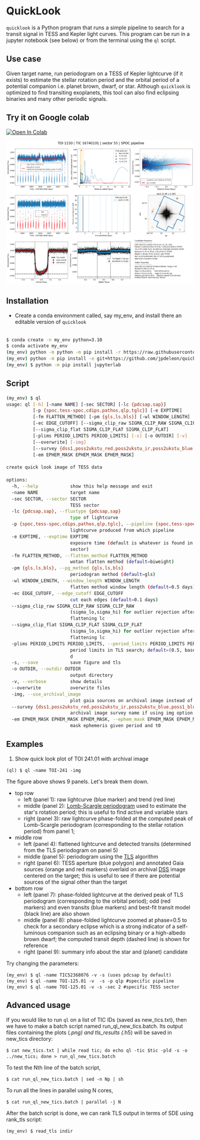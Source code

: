 # QuickLook
`quicklook` is a Python program that runs a simple pipeline to search for a transit signal in TESS and Kepler light curves. This program can be run in a jupyter notebook (see below) or from the terminal using the `ql` script.

## Use case
Given target name, run periodogram on a TESS of Kepler lightcurve (if it exists) to estimate the stellar rotation period and the orbital period of a potential companion i.e. planet brown, dwarf, or star.
Although `quicklook` is optimized to find transiting exoplanets, this tool can also find eclipsing binaries and many other periodic signals.

## Try it on Google colab

<a href="https://colab.research.google.com/github/jpdeleon/quicklook/blob/main/notebook/example.ipynb" target="_parent"><img src="https://colab.research.google.com/assets/colab-badge.svg" alt="Open In Colab"/></a>


![img](tests/TOI1150_s55_pdcsap_sc.png)

## Installation
* Create a conda environment called, say my_env, and install there an editable version of `quicklook`
```bash

$ conda create -n my_env python=3.10
$ conda activate my_env
(my_env) python -m python -m pip install -r https://raw.githubusercontent.com/jpdeleon/quicklook/main/requirements.txt
(my_env) python -m pip install -e git+https://github.com/jpdeleon/quicklook.git#egg=quicklook
(my_env) $ python -m pip install jupyterlab
```

## Script
```bash
(my_env) $ ql
usage: ql [-h] [-name NAME] [-sec SECTOR] [-lc {pdcsap,sap}]
          [-p {spoc,tess-spoc,cdips,pathos,qlp,tglc}] [-e EXPTIME]
          [-fm FLATTEN_METHOD] [-pm {gls,ls,bls}] [-wl WINDOW_LENGTH]
          [-ec EDGE_CUTOFF] [--sigma_clip_raw SIGMA_CLIP_RAW SIGMA_CLIP_RAW]
          [--sigma_clip_flat SIGMA_CLIP_FLAT SIGMA_CLIP_FLAT]
          [-plims PERIOD_LIMITS PERIOD_LIMITS] [-s] [-o OUTDIR] [-v]
          [--overwrite] [-img]
          [--survey {dss1,poss2ukstu_red,poss2ukstu_ir,poss2ukstu_blue,poss1_blue,poss1_red,all,quickv,phase2_gsc2,phase2_gsc1}]
          [-em EPHEM_MASK EPHEM_MASK EPHEM_MASK]

create quick look image of TESS data

options:
  -h, --help            show this help message and exit
  -name NAME            target name
  -sec SECTOR, --sector SECTOR
                        TESS sector
  -lc {pdcsap,sap}, --fluxtype {pdcsap,sap}
                        type of lightcurve
  -p {spoc,tess-spoc,cdips,pathos,qlp,tglc}, --pipeline {spoc,tess-spoc,cdips,pathos,qlp,tglc}
                        lightcurve produced from which pipeline
  -e EXPTIME, --exptime EXPTIME
                        exposure time (default is whatever is found in last
                        sector)
  -fm FLATTEN_METHOD, --flatten_method FLATTEN_METHOD
                        wotan flatten method (default=biweight)
  -pm {gls,ls,bls}, --pg_method {gls,ls,bls}
                        periodogran method (default=gls)
  -wl WINDOW_LENGTH, --window_length WINDOW_LENGTH
                        flatten method window length (default=0.5 days)
  -ec EDGE_CUTOFF, --edge_cutoff EDGE_CUTOFF
                        cut each edges (default=0.1 days)
  --sigma_clip_raw SIGMA_CLIP_RAW SIGMA_CLIP_RAW
                        (sigma_lo,sigma_hi) for outlier rejection after
                        flattening lc
  --sigma_clip_flat SIGMA_CLIP_FLAT SIGMA_CLIP_FLAT
                        (sigma_lo,sigma_hi) for outlier rejection after
                        flattening lc
  -plims PERIOD_LIMITS PERIOD_LIMITS, --period_limits PERIOD_LIMITS PERIOD_LIMITS
                        period limits in TLS search; default=(0.5, baseline/2)
                        d
  -s, --save            save figure and tls
  -o OUTDIR, --outdir OUTDIR
                        output directory
  -v, --verbose         show details
  --overwrite           overwrite files
  -img, --use_archival_image
                        plot gaia sources on archival image instead of tpf
  --survey {dss1,poss2ukstu_red,poss2ukstu_ir,poss2ukstu_blue,poss1_blue,poss1_red,all,quickv,phase2_gsc2,phase2_gsc1}
                        archival image survey name if using img option
  -em EPHEM_MASK EPHEM_MASK EPHEM_MASK, --ephem_mask EPHEM_MASK EPHEM_MASK EPHEM_MASK
                        mask ephemeris given period and t0
```

## Examples

1. Show quick look plot of TOI 241.01 with archival image

```shell
(ql) $ ql -name TOI-241 -img
```

The figure above shows 9 panels. Let's break them down.
* top row
  - left (panel 1): raw lightcurve (blue marker) and trend (red line)
  - middle (panel 2): [Lomb-Scargle periodogram](https://docs.astropy.org/en/stable/timeseries/lombscargle.html) used to estimate the star's rotation period; this is useful to find active and variable stars
  - right (panel 3): raw lightcurve phase-folded at the computed peak of Lomb-Scargle periodogram (corresponding to the stellar rotation period) from panel 1;
* middle row
  - left (panel 4): flattened lightcurve and detected transits (determined from the TLS periodogram on panel 5)
  - middle (panel 5): periodogram using the [TLS](https://arxiv.org/abs/1901.02015) algorithm
  - right (panel 6): TESS aperture (blue polygon) and annotated Gaia sources (orange and red markers) overlaid on archival [DSS](https://archive.stsci.edu/cgi-bin/dss_form) image centered on the target; this is useful to see if there are potential sources of the signal other than the target
* bottom row
  - left (panel 7): phase-folded lightcurve at the derived peak of TLS periodogram (corresponding to the orbital period); odd (red markers) and even transits (blue markers) and best-fit transit model (black line) are also shown
  - middle (panel 8): phase-folded lightcurve zoomed at phase=0.5 to check for a secondary eclipse which is a strong indicator of a self-luminous companion such as an eclipsing binary or a high-albedo brown dwarf; the computed transit depth (dashed line) is shown for reference
  - right (panel 9): summary info about the star and (planet) candidate

Try changing the parameters:
```shell
(my_env) $ ql -name TIC52368076 -v -s (uses pdcsap by default)
(my_env) $ ql -name TOI-125.01 -v  -s -p qlp #specific pipeline
(my_env) $ ql -name TOI-125.01 -v -s -sec 2 #specific TESS sector
```

## Advanced usage

If you would like to run `ql` on a list of TIC IDs (saved as new_tics.txt), then we have to make a batch script named run_ql_new_tics.batch. Its output files containing the plots (*.png) and tls_results (*.h5) will be saved in new_tics directory:

```shell
$ cat new_tics.txt | while read tic; do echo ql -tic $tic -pld -s -o ../new_tics; done > run_ql_new_tics.batch
```

To test the Nth line of the batch script,

```shell
$ cat run_ql_new_tics.batch | sed -n Np | sh
```

To run all the lines in parallel using N cores,

```shell
$ cat run_ql_new_tics.batch | parallel -j N
```

After the batch script is done, we can rank TLS output in terms of SDE using rank_tls script:

```shell
(my_env) $ read_tls indir
